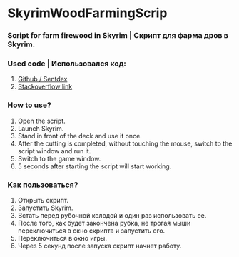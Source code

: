# SkyrimWoodFarmingScrip
### Script for farm firewood in Skyrim | Скрипт для фарма дров в Skyrim.
### Used code | Использовался код:
1. [Github / Sentdex](https://github.com/Sentdex/pygta5/blob/master/directkeys.py)
2. [Stackoverflow link](https://stackoverflow.com/questions/50601200/pyhon-directinput-mouse-relative-moving-act-not-as-expected)
### How to use?
1. Open the script.
2. Launch Skyrim.
3. Stand in front of the deck and use it once.
4. After the cutting is completed, without touching the mouse, switch to the script window and run it.
5. Switch to the game window.
6. 5 seconds after starting the script will start working.
### Как пользоваться?
1. Открыть скрипт.
2. Запустить Skyrim.
3. Встать перед рубочной колодой и один раз использовать ее.
4. После того, как будет закончена рубка, не трогая мыши переключиться в окно скрипта и запустить его.
5. Переключиться в окно игры.
6. Через 5 секунд после запуска скрипт начнет работу.
